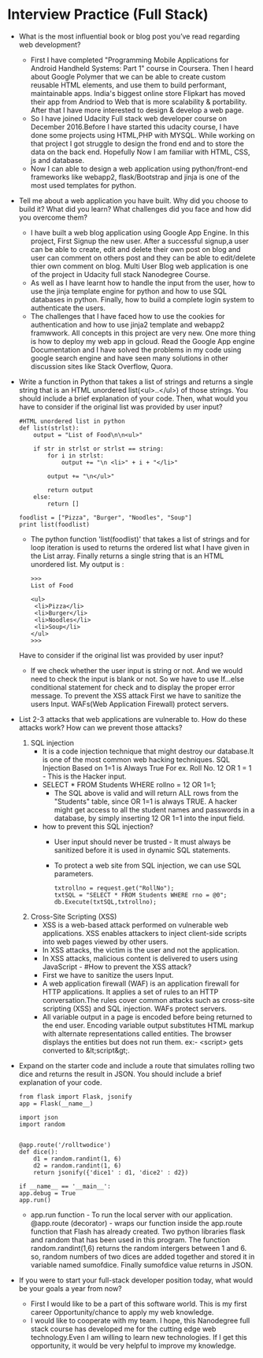 # Interview Practice (Full Stack)

 * What is the most influential book or blog post you’ve read regarding web development?
    - First I have completed "Programming Mobile Applications for Android Handheld Systems: Part 1" course in Coursera. Then I heard about Google Polymer that we can be able to create custom reusable HTML elements, and use them to build performant, maintainable apps.
India's biggest online store Flipkart has moved their app from Andriod to Web that is more scalability & portability. After that I have more interested to design & develop a web page.     
    - So I have joined Udacity Full stack web developer course on December 2016.Before I have started this udacity course, I have done some projects using HTML,PHP with MYSQL. While working on that project I got struggle to design the frond end and to store the data on the back end. Hopefully Now I am familiar with HTML, CSS, js and database.
    - Now I can able to design a web application using python/front-end frameworks like webapp2, flask/Bootstrap and jinja is one of the most used templates for python.
 
 * Tell me about a web application you have built. Why did you choose to build it? What did you learn? What challenges did you face and how did you overcome them? 
    - I have built a web blog application using Google App Engine. In this project, First Signup the new user. After a successful signup,a user can be able to create, edit and delete their own post on blog and user can comment on others post and they can be able to edit/delete thier own comment on blog. Multi User Blog web application is one of the project in Udacity full stack Nanodegree Course. 
    - As well as I have learnt how to handle the input from the user, how to use the jinja template engine for python and how to use SQL databases in python. Finally, how to build a complete login system to authenticate the users. 
    - The challenges that I have faced how to use the cookies for authentication and how to use jinja2 template and webapp2 framwwork. All concepts in this project are very new. One more thing is how to deploy my web app in gcloud. Read the Google App engine Documentation and I have solved the problems in my code using google search engine and have seen many solutions in other discussion sites like Stack Overflow, Quora. 
   
* Write a function in Python that takes a list of strings and returns a single string that is an HTML unordered list\(\<ul\>..\<\/ul\>\) of those strings. You should include a brief explanation of your code. Then, what would you have to consider if the original list was provided by user input?
   
      #HTML unordered list in python
      def list(strlst):
          output = "List of Food\n\n<ul>"
                   
          if str in strlst or strlst == string:
              for i in strlst:
                  output += "\n <li>" + i + "</li>"
        
              output += "\n</ul>"
    
              return output
          else:
              return []

      foodlist = ["Pizza", "Burger", "Noodles", "Soup"]
      print list(foodlist)
      
  - The python function 'list(foodlist)' that takes a list of strings and for loop iteration is used to returns the ordered list what I have given in the List array. Finally returns a single string that is an HTML unordered list. My output is :
        
        >>> 
        List of Food

        <ul>
         <li>Pizza</li>
         <li>Burger</li>
         <li>Noodles</li>
         <li>Soup</li>
        </ul>
        >>>    
  Have to consider if the original list was provided by user input? 
   - If we check whether the user input is string or not. And we would need to check the input is blank or not. 
     So we have to use If...else conditional statement for check and to display the proper error message. 
     To prevent the XSS attack First we have to sanitize the users Input. WAFs(Web Application Firewall) protect servers.
     
 * List 2-3 attacks that web applications are vulnerable to. How do these attacks work? How can we prevent those attacks?  
   
    1. SQL injection 
         - It is a code injection technique that might destroy our database.It is one of the most common web hacking techniques.
           SQL Injection Based on 1=1 is Always True
           For ex. Roll No. 12 OR 1 = 1 - This is the Hacker input.
         - SELECT * FROM Students WHERE rollno = 12 OR 1=1;
            * The SQL above is valid and will return ALL rows from the "Students" table, since OR 1=1 is always TRUE.
              A hacker might get access to all the student names and passwords in a database, by simply inserting 12 OR 1=1 into the
              input field. 
       * how to prevent this SQL injection?
         - User input should never be trusted - It must always be sanitized before it is used in dynamic SQL statements.
         - To protect a web site from SQL injection, we can use SQL parameters.
           
               txtrollno = request.get("RollNo");
               txtSQL = "SELECT * FROM Students WHERE rno = @0";
               db.Execute(txtSQL,txtrollno);
               
     2. Cross-Site Scripting (XSS) 
          - XSS is a web-based attack performed on vulnerable web applications. XSS enables attackers to  inject client-side 
            scripts into web pages viewed by other users. 
          - In XSS attacks, the victim is the user and not the application.
          - In XSS attacks, malicious content is delivered to users using JavaScript
       -   #How to prevent the XSS attack?
           - First we have to sanitize the users Input.
           - A web application firewall (WAF) is an application firewall for HTTP applications. It applies a set of rules to an HTTP
             conversation.The rules cover common attacks such as cross-site scripting (XSS) and SQL injection. WAFs protect servers.
           - All variable output in a page is encoded before being returned to the end user. Encoding variable output substitutes HTML
             markup with alternate representations called entities. The browser displays the entities but does not run them.
             ex:- \<script\> gets converted to \&lt\;script\&gt\;\. 
  *  Expand on the starter code and include a route that simulates rolling two dice and returns the result in JSON. You should include 
     a brief explanation of your code.   
        
         from flask import Flask, jsonify
         app = Flask(__name__)

         import json
         import random

              
         @app.route('/rolltwodice')
         def dice():
             d1 = random.randint(1, 6) 
             d2 = random.randint(1, 6)
             return jsonify({'dice1' : d1, 'dice2' : d2})

         if __name__ == '__main__':
         app.debug = True
         app.run() 
         
      - app.run function - To run the local server with our application.
        @app.route (decorator) - wraps our function inside the app.route function that Flash has already created. 
        Two python libraries flask and random that has been used in this program. The function random.randint(1,6) returns the random           intergers between 1 and 6. so, random numbers of two dices are added together and stored it in variable named sumofdice. Finally 
        sumofdice value returns in JSON.
        
   *  If you were to start your full-stack developer position today, what would be your goals a year from now?
       - First I would like to be a part of this software world. This is my first career Opportunity/chance to apply my web knowledge.
       - I would like to cooperate with my team. I hope, this Nanodegree full stack course has developed me for the cutting edge web 
         technology.Even I am willing to learn new technologies. If I get this opportunity, it would be very helpful to improve my
         knowledge. 
        
